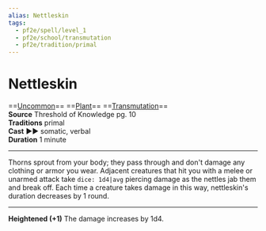 ```yaml
---
alias: Nettleskin
tags:
  - pf2e/spell/level_1
  - pf2e/school/transmutation
  - pf2e/tradition/primal
---
```


# Nettleskin

==[Uncommon](Uncommon.md)== ==[Plant](Plant.md)== ==[Transmutation](Transmutation.md)==  
__Source__ Threshold of Knowledge pg. 10  
**Traditions** primal  
**Cast** ►► somatic, verbal  
**Duration** 1 minute

---

Thorns sprout from your body; they pass through and don't damage any clothing or armor you wear. Adjacent creatures that hit you with a melee or unarmed attack take `dice: 1d4|avg` piercing damage as the nettles jab them and break off. Each time a creature takes damage in this way, nettleskin's duration decreases by 1 round.

<hr>

**Heightened (+1)** The damage increases by 1d4.
